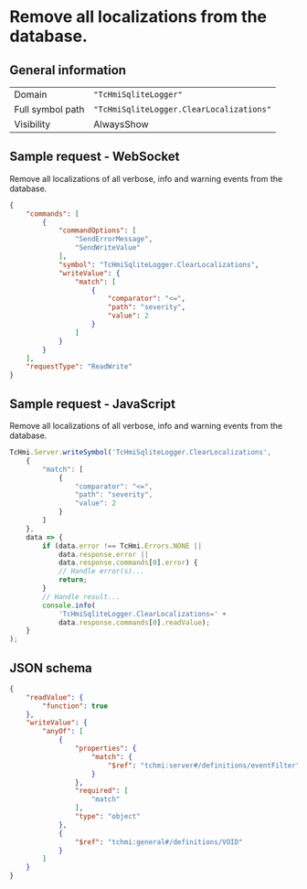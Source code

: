 # Remove all localizations from the database.

## General information

|  |  |
| - | - |
| Domain | `"TcHmiSqliteLogger"` |
| Full symbol path | `"TcHmiSqliteLogger.ClearLocalizations"` |
| Visibility | AlwaysShow |

## Sample request - WebSocket

Remove all localizations of all verbose, info and warning events from the database.
```json
{
    "commands": [
        {
            "commandOptions": [
                "SendErrorMessage",
                "SendWriteValue"
            ],
            "symbol": "TcHmiSqliteLogger.ClearLocalizations",
            "writeValue": {
                "match": [
                    {
                        "comparator": "<=",
                        "path": "severity",
                        "value": 2
                    }
                ]
            }
        }
    ],
    "requestType": "ReadWrite"
}
```

## Sample request - JavaScript

Remove all localizations of all verbose, info and warning events from the database.
```javascript
TcHmi.Server.writeSymbol('TcHmiSqliteLogger.ClearLocalizations',
    {
        "match": [
            {
                "comparator": "<=",
                "path": "severity",
                "value": 2
            }
        ]
    },
    data => {
        if (data.error !== TcHmi.Errors.NONE ||
            data.response.error ||
            data.response.commands[0].error) {
            // Handle error(s)...
            return;
        }
        // Handle result...
        console.info(
            'TcHmiSqliteLogger.ClearLocalizations=' +
            data.response.commands[0].readValue);
    }
);
```

## JSON schema

```json
{
    "readValue": {
        "function": true
    },
    "writeValue": {
        "anyOf": [
            {
                "properties": {
                    "match": {
                        "$ref": "tchmi:server#/definitions/eventFilter"
                    }
                },
                "required": [
                    "match"
                ],
                "type": "object"
            },
            {
                "$ref": "tchmi:general#/definitions/VOID"
            }
        ]
    }
}
```
